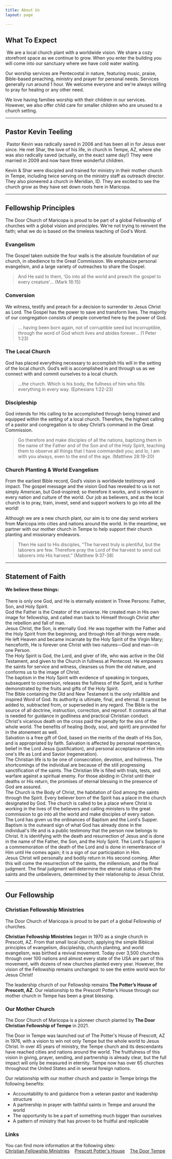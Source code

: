 ```yaml
---
title: About Us
layout: page

---
```

## What To Expect
<span class="image left"><img src="/assets/images/expect.jpg" alt="" /></span>
We are a local church plant with a worldwide vision. We share a cozy storefront space as we continue to grow. When you enter the building you will come into our sanctuary where we have cold water waiting.

Our worship services are Pentecostal in nature, featuring music, praise, Bible-based preaching, ministry and prayer for personal needs. Services generally run around 1 hour. We welcome everyone and we're always willing to pray for healing or any other need.

We love having families worship with their children in our services. However, we also offer child care for smaller children who are unused to a church setting.

<hr />

## Pastor Kevin Teeling
<span class="image right"><img src="/assets/images/pastor.jpg" alt="" /></span>
Pastor Kevin was radically saved in 2006 and has been all in for Jesus ever since. He met Shar, the love of his life, in church in Tempe, AZ, where she was also radically saved (actually, on the exact same day!) They were married in 2009 and now have three wonderful children. 

Kevin & Shar were discipled and trained for ministry in their mother church in Tempe, including twice serving on the ministry staff as outreach director. They also pioneered a church in Meridian, ID. They are excited to see the church grow as they have set down roots here in Maricopa.

<hr />

## Fellowship Principles
The Door Church of Maricopa is proud to be part of a global Fellowship of churches with a global vision and principles. We're not trying to reinvent the faith; what we do is based on the timeless teaching of God's Word.

### Evangelism
The Gospel taken outside the four walls is the absolute foundation of our church, in obedience to the Great Commission. We emphasize personal evangelism, and a large variety of outreaches to share the Gospel.

> And He said to them, ‘Go into all the world and preach the gospel to every creature'… (Mark 16:15)

### Conversion
We witness, testify and preach for a decision to surrender to Jesus Christ as Lord. The Gospel has the power to save and transform lives. The majority of our congregation consists of people converted here by the power of God.

> … having been born again, not of corruptible seed but incorruptible, through the word of God which lives and abides forever… (1 Peter 1:23)

### The Local Church
God has placed everything necessary to accomplish His will in the setting of the local church. God’s will is accomplished in and through us as we connect with and commit ourselves to a local church.

> …the church. Which is his body, the fullness of him who fills everything in every way. (Ephesians 1:22-23)

### Discipleship
God intends for His calling to be accomplished through being trained and equipped within the setting of a local church. Therefore, the highest calling of a pastor and congregation is to obey Christ’s command in the Great Commission.

> Go therefore and make disciples of all the nations, baptizing them in the name of the Father and of the Son and of the Holy Spirit, teaching them to observe all things that I have commanded you; and lo, I am with you always, even to the end of the age. (Matthew 28:19-20)

### Church Planting & World Evangelism
From the earliest Bible record, God’s vision is worldwide testimony and impact. The gospel message and the vision God has revealed to us is not simply American, but God-inspired; so therefore it works, and is relevant in every nation and culture of the world. Our job as believers, and as the local church is to pray, train, invest, send and support workers to go into all the world!

Although we are a new church plant, our aim is to one day send workers from Maricopa into cities and nations around the world. In the meantime, we partner with our mother church in Tempe to help support their church planting and missionary endeavors.

> Then He said to His disciples, "The harvest truly is plentiful, but the laborers are few. Therefore pray the Lord of the harvest to send out laborers into His harvest.” (Matthew 9:37-38)

<hr />

## Statement of Faith
#### We believe these things:
<div class="box">
There is only one God, and He is eternally existent in Three Persons: Father, Son, and Holy Spirit.
</div>
<div class="box">
God the Father is the Creator of the universe. He created man in His own image for fellowship, and called man back to Himself through Christ after the rebellion and fall of man.
</div>
<div class="box">
Jesus Christ, the Son, is eternally God. He was together with the Father and the Holy Spirit from the beginning, and through Him all things were made. He left Heaven and became incarnate by the Holy Spirit of the Virgin Mary; henceforth, He is forever one Christ with two natures—God and man—in one Person.
</div>
<div class="box">
The Holy Spirit is God, the Lord, and giver of life, who was active in the Old Testament, and given to the Church in fullness at Pentecost. He empowers the saints for service and witness, cleanses us from the old nature, and conforms us to the image of Christ.
</div>
<div class="box">
The baptism in the Holy Spirit with evidence of speaking in tongues, subsequent to conversion, releases the fullness of the Spirit, and is further demonstrated by the fruits and gifts of the Holy Spirit.
</div>
<div class="box">
The Bible containing the Old and New Testament is the only infallible and inspired Word of God. Its authority is ultimate, final, and eternal. It cannot be added to, subtracted from, or superseded in any regard. The Bible is the source of all doctrine, instruction, correction, and reproof. It contains all that is needed for guidance in godliness and practical Christian conduct.
</div>
<div class="box">
Christ's vicarious death on the cross paid the penalty for the sins of the whole world. The benefits of healing (body, soul, and spirit) are provided for in the atonement as well.
</div>
<div class="box">
Salvation is a free gift of God, based on the merits of the death of His Son, and is appropriated by faith. Salvation is affected by personal repentance, belief in the Lord Jesus (justification), and personal acceptance of Him into one's life as Lord and Savior (regeneration).
</div>
<div class="box">
The Christian life is to be one of consecration, devotion, and holiness. The shortcomings of the individual are because of the still progressing sanctification of the saints. The Christian life is filled with trials, tests, and warfare against a spiritual enemy. For those abiding in Christ until their deaths or His return, the promises of eternal blessing in the presence of God are assured.
</div>
<div class="box">
The Church is the Body of Christ, the habitation of God among the saints through the Spirit. Every believer born of the Spirit has a place in the church designated by God. The church is called to be a place where Christ is working in the lives of the believers and calling ministers to the great commission to go into all the world and make disciples of every nation.
</div>
<div class="box">
The Lord has given us the ordinances of Baptism and the Lord's Supper. Baptism is the outward sign of what God has already done in the individual's life and is a public testimony that the person now belongs to Christ. It is identifying with the death and resurrection of Jesus and is done in the name of the Father, the Son, and the Holy Spirit. The Lord's Supper is a commemoration of the death of the Lord and is done in remembrance of Him until He comes again; it is a sign of our participation in Him.
</div>
<div class="box">
Jesus Christ will personally and bodily return in His second coming. After this will come the resurrection of the saints, the millennium, and the final judgment. The final judgment will determine the eternal status of both the saints and the unbelievers, determined by their relationship to Jesus Christ.
</div>

<hr />

## Our Fellowship
### Christian Fellowship Ministries
The Door Church of Maricopa is proud to be part of a global Fellowship of churches.

**Christian Fellowship Ministries** began in 1970 as a single church in Prescott, AZ. From that small local church, applying the simple Biblical principles of evangelism, discipleship, church planting, and world evangelism, was birthed a revival movement. Today over 3,500 churches through over 100 nations and almost every state of the USA are part of this movement, with dozens of new churches planted every year. However, the vision of the Fellowship remains unchanged: to see the entire world won for Jesus Christ!

The leadership church of our Fellowship remains **The Potter’s House of Prescott, AZ**. Our relationship to the Prescott Potter’s House through our mother church in Tempe has been a great blessing.

### Our Mother Church

The Door Church of Maricopa is a pioneer church planted by **The Door Christian Fellowship of Tempe** in 2021.

The Door in Tempe was launched out of The Potter's House of Prescott, AZ in 1976, with a vision to win not only Tempe but the whole world to Jesus Christ. In over 45 years of ministry, the Tempe church and its descendants have reached cities and nations around the world. The fruitfulness of this vision in giving, prayer, sending, and partnership is already clear, but the full impact will only be measured in eternity. Tempe now has over 65 churches throughout the United States and in several foreign nations.

Our relationship with our mother church and pastor in Tempe brings the following benefits:

- Accountability to and guidance from a veteran pastor and leadership structure
- A partnership in prayer with faithful saints in Tempe and around the world
- The opportunity to be a part of something much bigger than ourselves
- A pattern of ministry that has proven to be fruitful and replicable

### Links
You can find more information at the following sites:
<br />
<a href="http://www.worldcfm.com/" class="button">Christian Fellowship Ministries</a> &nbsp;&nbsp;
<a href="https://www.prescottpottershouse.com/" class="button">Prescott Potter's House</a> &nbsp;&nbsp;
<a href="https://thedoortempe.com/" class="button">The Door Tempe</a>
